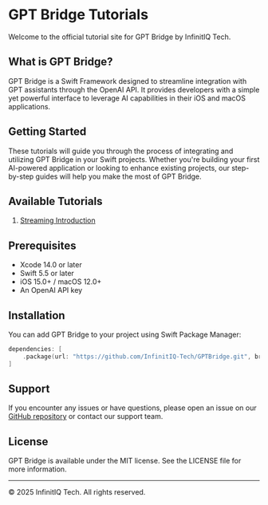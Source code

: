 # GPT Bridge Tutorials

Welcome to the official tutorial site for GPT Bridge by InfinitIQ Tech.

## What is GPT Bridge?

GPT Bridge is a Swift Framework designed to streamline integration with GPT assistants through the OpenAI API. It provides developers with a simple yet powerful interface to leverage AI capabilities in their iOS and macOS applications.

## Getting Started

These tutorials will guide you through the process of integrating and utilizing GPT Bridge in your Swift projects. Whether you're building your first AI-powered application or looking to enhance existing projects, our step-by-step guides will help you make the most of GPT Bridge.

## Available Tutorials

1. [Streaming Introduction](tutorials/Streaming%20Intro/gptbridge-intro.html)

## Prerequisites

- Xcode 14.0 or later
- Swift 5.5 or later
- iOS 15.0+ / macOS 12.0+
- An OpenAI API key

## Installation

You can add GPT Bridge to your project using Swift Package Manager:

```swift
dependencies: [
    .package(url: "https://github.com/InfinitIQ-Tech/GPTBridge.git", branch: "develop")
]
```

## Support

If you encounter any issues or have questions, please open an issue on our [GitHub repository](https://github.com/InfinitIQ-Tech/GPTBridge) or contact our support team.

## License

GPT Bridge is available under the MIT license. See the LICENSE file for more information.

---

© 2025 InfinitIQ Tech. All rights reserved.
